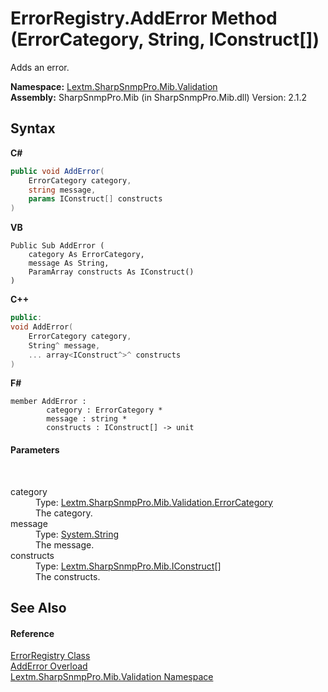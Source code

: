 # ErrorRegistry.AddError Method (ErrorCategory, String, IConstruct[])
 

Adds an error.

**Namespace:**&nbsp;<a href="N_Lextm_SharpSnmpPro_Mib_Validation">Lextm.SharpSnmpPro.Mib.Validation</a><br />**Assembly:**&nbsp;SharpSnmpPro.Mib (in SharpSnmpPro.Mib.dll) Version: 2.1.2

## Syntax

**C#**<br />
``` C#
public void AddError(
	ErrorCategory category,
	string message,
	params IConstruct[] constructs
)
```

**VB**<br />
``` VB
Public Sub AddError ( 
	category As ErrorCategory,
	message As String,
	ParamArray constructs As IConstruct()
)
```

**C++**<br />
``` C++
public:
void AddError(
	ErrorCategory category, 
	String^ message, 
	... array<IConstruct^>^ constructs
)
```

**F#**<br />
``` F#
member AddError : 
        category : ErrorCategory * 
        message : string * 
        constructs : IConstruct[] -> unit 

```


#### Parameters
&nbsp;<dl><dt>category</dt><dd>Type: <a href="T_Lextm_SharpSnmpPro_Mib_Validation_ErrorCategory">Lextm.SharpSnmpPro.Mib.Validation.ErrorCategory</a><br />The category.</dd><dt>message</dt><dd>Type: <a href="https://docs.microsoft.com/dotnet/api/system.string" target="_blank" rel="noopener noreferrer">System.String</a><br />The message.</dd><dt>constructs</dt><dd>Type: <a href="T_Lextm_SharpSnmpPro_Mib_IConstruct">Lextm.SharpSnmpPro.Mib.IConstruct</a>[]<br />The constructs.</dd></dl>

## See Also


#### Reference
<a href="T_Lextm_SharpSnmpPro_Mib_Validation_ErrorRegistry">ErrorRegistry Class</a><br /><a href="Overload_Lextm_SharpSnmpPro_Mib_Validation_ErrorRegistry_AddError">AddError Overload</a><br /><a href="N_Lextm_SharpSnmpPro_Mib_Validation">Lextm.SharpSnmpPro.Mib.Validation Namespace</a><br />
